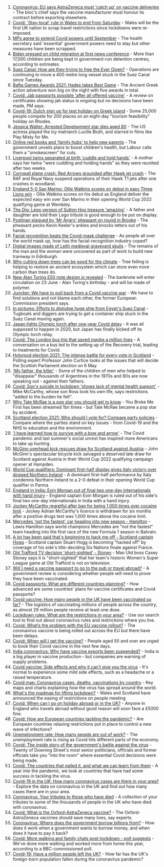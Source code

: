 1. [Coronavirus: EU says AstraZeneca must 'catch up' on vaccine deliveries](https://www.bbc.co.uk/news/world-europe-56529868) - The bloc's chief says the vaccine manufacturer must honour its contract before exporting elsewhere.
2. [Covid: 'Stay-local' rule in Wales to end from Saturday](https://www.bbc.co.uk/news/uk-wales-politics-56522989) - Wales will be the first UK nation to scrap travel restrictions since lockdowns were re-imposed.
3. [MPs agree to extend Covid powers until September](https://www.bbc.co.uk/news/uk-politics-56521358) - The health secretary said 'essential' government powers need to stay but other measures have been scrapped.
4. [Biden pressed on child migration at first news conference](https://www.bbc.co.uk/news/world-us-canada-56531187) - More than 17,000 children are being kept in government-run detention centres, according to estimates.
5. [Suez Canal: How are they trying to free the Ever Given?](https://www.bbc.co.uk/news/56523659) - Operations are continuing to move a 400 metre long vessel stuck in the Suez Canal since Tuesday.
6. [Bafta Games Awards 2021: Hades takes Best Game](https://www.bbc.co.uk/news/newsbeat-56528581) - The Ancient Greek action adventure won big on the night with five awards in total.
7. [Covid: Jab passports possible 'after all offered vaccine'](https://www.bbc.co.uk/news/uk-56522652) - A review on certificates showing jab status is ongoing but no decisions have been made, PM says.
8. [Covid-19: Dutch sign up for test holiday on Greek island](https://www.bbc.co.uk/news/world-europe-56528112) - Some 25,000 people compete for 200 places on an eight-day "tourism feasibility" holiday on Rhodes.
9. [Jessica Walter: Arrested Development star dies aged 80](https://www.bbc.co.uk/news/world-us-canada-56527688) - The US actress played the icy matriarch Lucille Bluth, and starred in films like Play Misty for Me.
10. [Online red books and 'family hubs' to help new parents](https://www.bbc.co.uk/news/uk-56525485) - The government unveils plans to boost children's health, but Labour calls them a "smokescreen" for cuts.
11. [Liverpool twins separated at birth 'cuddle and hold hands'](https://www.bbc.co.uk/news/uk-england-merseyside-56523699) - A mother says her twins "were cuddling and holding hands" as they were reunited after two weeks.
12. [Cornwall plane crash: Red Arrows grounded after Hawk jet crash](https://www.bbc.co.uk/news/uk-england-cornwall-56531788) - The RAF and Royal Navy suspend operations of their Hawk T1 jets after one crashes in woodland.
13. [England 5-0 San Marino: Ollie Watkins scores on debut in easy Three Lions win](https://www.bbc.co.uk/sport/football/56438741) - Ollie Watkins scores on his debut as England deliver the expected easy win over San Marino in their opening World Cup 2022 qualifying game at Wembley.
14. [The Dig: Lego version of Sutton Hoo treasure 'amazing'](https://www.bbc.co.uk/news/uk-england-suffolk-56523779) - A father and daughter are told their Lego tribute is good enough to be put on display.
15. [Postman plagued by 'Mr Angry' pheasant on round in Brooke](https://www.bbc.co.uk/news/uk-england-norfolk-56530133) - The pheasant pecks Kevin Keeler's ankles and knocks letters out of his hands.
16. [Facial recognition beats the Covid-mask challenge](https://www.bbc.co.uk/news/technology-56517033) - As people all over the world mask up, how has the facial-recognition industry coped?
17. [Digital images made of Leith medieval graveyard skulls](https://www.bbc.co.uk/news/uk-scotland-edinburgh-east-fife-56523810) - The remains of the man and the woman were uncovered as part of work to build new tramway in Edinburgh.
18. [Why cutting down trees can be good for the climate](https://www.bbc.co.uk/news/science-environment-56450965) - Tree felling is helping to restore an ancient ecosystem which can store even more carbon than trees do.
19. [New Alan Turing £50 note design is revealed](https://www.bbc.co.uk/news/business-56503741) - The banknote will enter circulation on 23 June - Alan Turing's birthday - and will be made of polymer.
20. [Juncker: We have to pull back from a Covid vaccine war](https://www.bbc.co.uk/news/world-europe-56524161) - We have to find solutions and not blame each other, the former European Commission president says.
21. [In pictures: Efforts to dislodge huge ship from Egypt's Suez Canal](https://www.bbc.co.uk/news/world-middle-east-56516151) - Tugboats and diggers are trying to get a container ship stuck in the Suez Canal moving again.
22. [Japan lights Olympic torch after one-year Covid delay](https://www.bbc.co.uk/news/world-asia-56520322) - It was all supposed to happen in 2020, but Japan has finally kicked off its Olympic torch relay.
23. [Covid: The London bus trip that saved maybe a million lives](https://www.bbc.co.uk/news/health-56508369) - A conversation on a bus led to the setting up of the Recovery trial, leading to treatments for Covid.
24. [Holyrood election 2021: The intense battle for every vote in Scotland](https://www.bbc.co.uk/news/uk-scotland-56512440) - Polling expert Professor John Curtice looks at the issues that will decide the Scottish Parliament election on 6 May.
25. ['My father, the killer'](https://www.bbc.co.uk/news/stories-51379981) - Some of the children of men who helped to "disappear" thousands of Argentines in the 1970s and 80s are now speaking out - against their fathers.
26. [Covid: Son's suicide in lockdown 'shows lack of mental health support'](https://www.bbc.co.uk/news/uk-england-south-yorkshire-56513705) - Mike McCarthy, whose son Ross took his own life, says restrictions "added to the burden he felt".
27. [Why Tate McRae is a pop star you should get to know](https://www.bbc.co.uk/news/entertainment-arts-56508538) - You Broke Me First has been streamed 1bn times - but Tate McRae became a pop star by accident.
28. [Scotland election 2021: Who should I vote for? Compare party policies](https://www.bbc.co.uk/news/uk-scotland-scotland-politics-56510773) - Compare where the parties stand on key issues - from Covid-19 and the NHS to education and the environment.
29. ['I have learned how to survive with a bow and arrow'](https://www.bbc.co.uk/news/business-56495443) - The Covid pandemic and last summer's social unrest has inspired more Americans to take up hunting.
30. [McGinn overhead kick rescues draw for Scotland against Austria](https://www.bbc.co.uk/sport/football/56438742) - John McGinn's spectacular bicycle kick salvaged a deserved late draw for Scotland against Austria in their World Cup 2022 qualifying campaign opener at Hampden.
31. [World Cup qualifiers: Dominant first-half display gives Italy victory over dogged Northern Ireland](https://www.bbc.co.uk/sport/football/56438743) - A dominant first-half performance by Italy condemns Northern Ireland to a 2-0 defeat in their opening World Cup qualifier in Parma.
32. [England in India: Eoin Morgan out of final two one-day internationals with hand injury](https://www.bbc.co.uk/sport/cricket/56526058) - England captain Eoin Morgan is ruled out of his side's final two one-day internationals in India with a hand injury.
33. [Jockey McCarthy regretful after ban for being 1,000 times over cocaine limit](https://www.bbc.co.uk/sport/horse-racing/56521788) - Jockey Adrian McCarthy's licence is withdrawn for six months after a positive drugs test was 1,000 times above the cocaine limit.
34. [Mercedes 'not the fastest' car heading into new season - Hamilton](https://www.bbc.co.uk/sport/formula1/56530183) - Lewis Hamilton says world champions Mercedes are "not the fastest" team heading into the first race of the new Formula 1 season in Bahrain.
35. [A lot has been said that's beginning to hack me off - Scotland captain Hogg](https://www.bbc.co.uk/sport/rugby-union/56528519) - Scotland captain Stuart Hogg is becoming "hacked off" by coverage of his side's title-deciding Six Nations finale against France.
36. [Old Trafford TV decision 'short-sighted' - Stoney](https://www.bbc.co.uk/sport/football/56531487) - Man Utd boss Casey Stoney says it is "short-sighted" that her team's historic Women's Super League game at Old Trafford is not on television.
37. [Will I need a vaccine passport to go to the pub or travel abroad?](https://www.bbc.co.uk/news/explainers-55718553) - A government review is considering whether people will need to prove they have been vaccinated.
38. [Covid passports: What are different countries planning?](https://www.bbc.co.uk/news/world-europe-56522408) - How advanced are some countries' plans for vaccine certificates and Covid passports?
39. [Covid vaccine: How many people in the UK have been vaccinated so far?](https://www.bbc.co.uk/news/health-55274833) - The logistics of vaccinating millions of people across the country, as almost 29 million people receive at least one dose.
40. [Lockdown rules: What are the restrictions in your area?](https://www.bbc.co.uk/news/uk-54373904) - Use our search tool to find out about coronavirus rules and restrictions where you live.
41. [Covid: What’s the problem with the EU vaccine rollout?](https://www.bbc.co.uk/news/explainers-52380823) - The coronavirus vaccine is being rolled out across the EU but there have been delays.
42. [Covid: When will I get the vaccine?](https://www.bbc.co.uk/news/health-55045639) - People aged 50 and over are urged to book their Covid vaccine in the next few days.
43. [India coronavirus: Why have vaccine exports been suspended?](https://www.bbc.co.uk/news/world-asia-india-55571793) - India is a big player in vaccine production - but companies are warning of supply problems.
44. [Covid vaccine: Side effects and why it can’t give you the virus](https://www.bbc.co.uk/news/health-56437270) - It's normal to experience some mild side effects, such as a headache or a raised temperature.
45. [Covid map: Coronavirus cases, deaths, vaccinations by country](https://www.bbc.co.uk/news/world-51235105) - Key maps and charts explaining how the virus has spread around the world.
46. [What's the roadmap for lifting lockdown?](https://www.bbc.co.uk/news/explainers-52530518) - Wales and Scotland have announced the easing of restrictions on people meeting
47. [Covid: When can I go on holiday abroad or in the UK?](https://www.bbc.co.uk/news/explainers-52646738) - Anyone in England who travels abroad without good reason will soon face a £5000 fine.
48. [Covid: How are European countries tackling the pandemic?](https://www.bbc.co.uk/news/explainers-53640249) - Are European countries relaxing restrictions put in place to control a new wave of infections?
49. [Unemployment rate: How many people are out of work?](https://www.bbc.co.uk/news/business-52660591) - The unemployment rate is rising as Covid hits different parts of the economy.
50. [Covid: The inside story of the government's battle against the virus](https://www.bbc.co.uk/news/uk-politics-56361599) - Twenty of Downing Street's most senior politicians, officials and former officials take you "into the room" where essential Covid decisions were being made.
51. [Covid: The countries that nailed it, and what we can learn from them](https://www.bbc.co.uk/news/uk-56455030) - A year into the pandemic, we look at countries that have had some success in tackling the virus.
52. [Covid-19 in the UK: How many coronavirus cases are there in your area?](https://www.bbc.co.uk/news/uk-51768274) - Explore the data on coronavirus in the UK and find out how many cases there are in your area.
53. [Coronavirus: Your tributes to those who have died](https://www.bbc.co.uk/news/uk-52676411) - A collection of your tributes to some of the thousands of people in the UK who have died with coronavirus.
54. [Covid: What is the Oxford-AstraZeneca vaccine?](https://www.bbc.co.uk/news/health-55302595) - The Oxford-AstraZeneca vaccines should save many lives, say experts.
55. [Coronavirus: Where does the government borrow billions from?](https://www.bbc.co.uk/news/business-50504151) - How does it work when a government wants to borrow money, and when does it have to pay it back?
56. [Covid: More walking and family chats post-lockdown - poll suggests](https://www.bbc.co.uk/news/uk-56490823) - We've done more walking and worked more from home this year, according to a BBC-commissioned poll.
57. [Covid-19: Have a million people left the UK?](https://www.bbc.co.uk/news/uk-56435100) - How far has the UK's foreign-born population fallen during the coronavirus pandemic?
